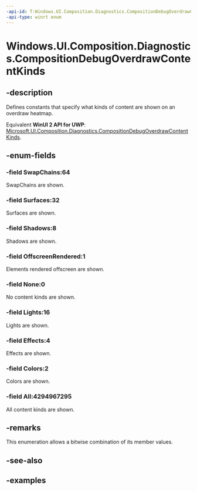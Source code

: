 ```yaml
---
-api-id: T:Windows.UI.Composition.Diagnostics.CompositionDebugOverdrawContentKinds
-api-type: winrt enum
---
```


<!-- Enumeration syntax.
public enum CompositionDebugOverdrawContentKinds : uint 
-->

# Windows.UI.Composition.Diagnostics.CompositionDebugOverdrawContentKinds

## -description

Defines constants that specify what kinds of content are shown on an overdraw heatmap.

Equivalent **WinUI 2 API for UWP**: [Microsoft.UI.Composition.Diagnostics.CompositionDebugOverdrawContentKinds](/windows/winui/api/microsoft.ui.composition.diagnostics.compositiondebugoverdrawcontentkinds).

## -enum-fields
### -field SwapChains:64

SwapChains are shown.

### -field Surfaces:32

Surfaces are shown.

### -field Shadows:8

Shadows are shown.

### -field OffscreenRendered:1

Elements rendered offscreen are shown.

### -field None:0

No content kinds are shown.

### -field Lights:16

Lights are shown.

### -field Effects:4

Effects are shown.

### -field Colors:2

Colors are shown.

### -field All:4294967295

All content kinds are shown.

## -remarks

This enumeration allows a bitwise combination of its member values.

## -see-also

## -examples

